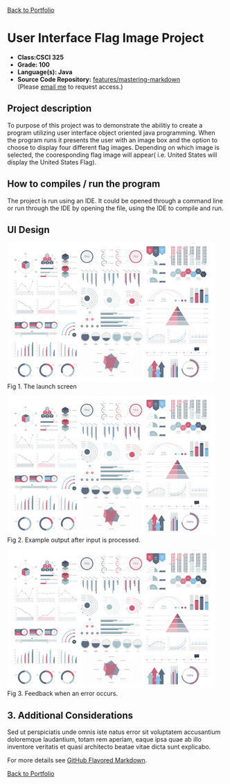 [Back to Portfolio](./)

User Interface Flag Image Project
===============

-   **Class:CSCI 325** 
-   **Grade: 100**
-   **Language(s): Java**
-   **Source Code Repository:** [features/mastering-markdown](https://guides.github.com/features/mastering-markdown/)  
    (Please [email me](mailto:mporter@csustudent.net?subject=GitHub%20Access) to request access.)

## Project description

To purpose of this project was to demonstrate the abilitiy to create a program utilizing user interface object oriented java programming. When the program runs it presents the user with an image box and the option to choose to display four different flag images. Depending on which image is selected, the cooresponding flag image will appear( i.e. United States will display the United States Flag).

## How to compiles / run the program

The project is run using an IDE. It could be opened through a command line or run through the IDE by opening the file, using the IDE to compile and run. 

## UI Design


![screenshot](images/dummy_thumbnail.jpg)
Fig 1. The launch screen

![screenshot](images/dummy_thumbnail.jpg)
Fig 2. Example output after input is processed.

![screenshot](images/dummy_thumbnail.jpg)
Fig 3. Feedback when an error occurs.

## 3. Additional Considerations

Sed ut perspiciatis unde omnis iste natus error sit voluptatem accusantium doloremque laudantium, totam rem aperiam, eaque ipsa quae ab illo inventore veritatis et quasi architecto beatae vitae dicta sunt explicabo. 

For more details see [GitHub Flavored Markdown](https://guides.github.com/features/mastering-markdown/).

[Back to Portfolio](./)
